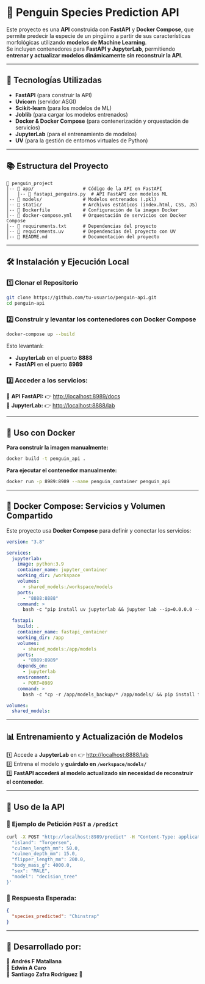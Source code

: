 # 🐧 Penguin Species Prediction API

Este proyecto es una **API** construida con **FastAPI** y **Docker Compose**, que permite predecir la especie de un pingüino a partir de sus características morfológicas utilizando **modelos de Machine Learning**.  
Se incluyen contenedores para **FastAPI y JupyterLab**, permitiendo **entrenar y actualizar modelos dinámicamente sin reconstruir la API**.

---

## 🚀 Tecnologías Utilizadas

- **FastAPI** (para construir la API)
- **Uvicorn** (servidor ASGI)
- **Scikit-learn** (para los modelos de ML)
- **Joblib** (para cargar los modelos entrenados)
- **Docker & Docker Compose** (para contenerización y orquestación de servicios)
- **JupyterLab** (para el entrenamiento de modelos)
- **UV** (para la gestión de entornos virtuales de Python)

---

## 📚 Estructura del Proyecto

```
📎 penguin_project
│-- 📂 app/                  # Código de la API en FastAPI
│   │-- 📄 fastapi_penguins.py  # API FastAPI con modelos ML
│-- 📂 models/               # Modelos entrenados (.pkl)
│-- 📂 static/               # Archivos estáticos (index.html, CSS, JS)
│-- 📄 Dockerfile            # Configuración de la imagen Docker
│-- 📄 docker-compose.yml    # Orquestación de servicios con Docker Compose
│-- 📄 requirements.txt      # Dependencias del proyecto
│-- 📄 requirements.uv       # Dependencias del proyecto con UV
│-- 📄 README.md             # Documentación del proyecto
```

---

## 🛠️ Instalación y Ejecución Local

### 1️⃣ Clonar el Repositorio  
```bash
git clone https://github.com/tu-usuario/penguin-api.git
cd penguin-api
```

### 2️⃣ Construir y levantar los contenedores con Docker Compose  
```bash
docker-compose up --build
```
Esto levantará:

- **JupyterLab** en el puerto **8888**
- **FastAPI** en el puerto **8989**

### 3️⃣ Acceder a los servicios:

🔹 **API FastAPI:** 👉 [http://localhost:8989/docs](http://localhost:8989/docs)  
🔹 **JupyterLab:** 👉 [http://localhost:8888/lab](http://localhost:8888/lab)

---

## 🐳 Uso con Docker

**Para construir la imagen manualmente:**  
```bash
docker build -t penguin_api .
```

**Para ejecutar el contenedor manualmente:**  
```bash
docker run -p 8989:8989 --name penguin_container penguin_api
```

---

## 📌 Docker Compose: Servicios y Volumen Compartido

Este proyecto usa **Docker Compose** para definir y conectar los servicios:

```yaml
version: "3.8"

services:
  jupyterlab:
    image: python:3.9
    container_name: jupyter_container
    working_dir: /workspace
    volumes:
      - shared_models:/workspace/models
    ports:
      - "8888:8888"
    command: >
      bash -c "pip install uv jupyterlab && jupyter lab --ip=0.0.0.0 --port=8888 --allow-root --NotebookApp.token='' --NotebookApp.password=''"

  fastapi:
    build: .
    container_name: fastapi_container
    working_dir: /app
    volumes:
      - shared_models:/app/models
    ports:
      - "8989:8989"
    depends_on:
      - jupyterlab
    environment:
      - PORT=8989
    command: >
      bash -c "cp -r /app/models_backup/* /app/models/ && pip install fastapi uvicorn && pip install -r requirements.txt && uvicorn app.fastapi_penguins:app --host 0.0.0.0 --port 8989"

volumes:
  shared_models:
```

---

## 📊 Entrenamiento y Actualización de Modelos  

1️⃣ Accede a **JupyterLab** en 👉 [http://localhost:8888/lab](http://localhost:8888/lab)  
2️⃣ Entrena el modelo y **guárdalo en `/workspace/models/`**  
3️⃣ **FastAPI accederá al modelo actualizado sin necesidad de reconstruir el contenedor.**

---

## 📝 Uso de la API  

### 🔹 Ejemplo de Petición `POST` a `/predict`
```bash
curl -X POST "http://localhost:8989/predict" -H "Content-Type: application/json" -d '{
  "island": "Torgersen",
  "culmen_length_mm": 50.0,
  "culmen_depth_mm": 15.0,
  "flipper_length_mm": 200.0,
  "body_mass_g": 4000.0,
  "sex": "MALE",
  "model": "decision_tree"
}'
```

### 🔹 Respuesta Esperada:
```json
{
  "species_predicted": "Chinstrap"
}
```

---

## 👥 Desarrollado por:

🔹 **Andrés F Matallana**  
🔹 **Edwin A Caro**  
🔹 **Santiago Zafra Rodríguez** 🚀

